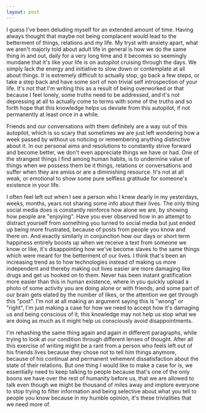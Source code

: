```yaml
---
layout: post
---
```

I guess I've been deluding myself for an extended amount of time. Having always thought that maybe not being complacent would lead to the betterment of things, relations and my life. My tryst with anxiety apart, what we aren't majorly told about adult life in general is how we do the same thing in and out, daily for a very long time and it becomes so seemingly mundane that it's like your life is on autopilot cruising through the days. We simply lack the energy and initiative to slow down or contemplate at all about things. It is extremely difficult to actually stop, go back a few steps, or take a step back and have some sort of non trivial self introspection of your life. It's not that I'm writing this as a result of being overworked or that because I feel lonely, some truths need to be addressed, and it's not depressing at all to actually come to terms with some of the truths and so forth hope that this knowledge helps us deviate from this autopilot, if not permanently at least once in a while.

Friends and our conversations with them definitely are a way out of this autopilot, which is so scary that sometimes we are just left wondering how a week passed by without us noticing or remembering anything distinctive about it. In our personal aims and resolutions to constantly strive forward  and become better, we don't even appreciate things we have or had. One of the strangest things I find among human habits, is to undermine value of things when we possess them be it things, relations or conversations and suffer when they are amiss or are a diminishing resource. It's not at all weak, or emotional to show some pure selfless gratitude for someone's existence in your life.

I often feel left out when I see a person who I knew dearly in my yesterdays, weeks, months, years not sharing some info about their lives. The only thing social media does is constantly reinforce how alone we are, by showing how people are "enjoying". Have you ever observed how in an attempt to distract yourself from something you turned to social media but just ended up being more frustrated, because of posts from people you know and there on. And exactly similarly in conjunction how our days or short term happiness entirely boosts up when we receive a text from someone we know or like, it's disappointing how we've become slaves to the same things which were meant for the betterment of our lives. I think that's been an increasing trend as to how technologies instead of making us more independent and thereby making out lives easier are more damaging like drugs and get us hooked on to them. Never has been instant gratification more easier than this in human existence, where in you quickly upload a photo of some activity you are doing alone or with friends, and some part of our brain gets elated by the number of likes, or the attention we get through this "post". I'm not at all making an argument saying this is "wrong" or "right", I'm just making a case for how we need to accept how it's damaging us and being conscious of it, this knowledge may not help us stop what we are doing as much as it might help us consciously avoid disappointments.

I'm rehashing the same thing again and again in different paragraphs, while trying to look at our condition through different lenses of thought. After all this exercise of writing might be a rant from a person who feels left out of his friends lives because they chose not to tell him things anymore, because of his continual and permanent vehement dissatisfaction about the state of their relations. But one thing I would like to make a case for is, we essentially need to keep talking to people because that's one of the only boons we have over the rest of humanity before us, that we are allowed to talk even though we might be thousand of miles away and implore everyone to stop trying to filter information and being selective about what you tell to people you know because in my humble opinion, it's these trivialities that we need more of.
